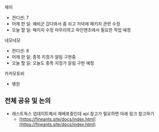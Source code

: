 
제이
- 컨디션: 7
- 어제 한 일: 예비군 갔다와서 좀 쉬고 저녁에 패키지 관련 수정
- 오늘 할 일: 패키지 수정 마무리하고 파인앤츠에서 필요한 작업 예정

네모네모
- 컨디션: 8
- 어제 한 일: 종목 지정가 알림 구현중
- 오늘 할 일: 오늘도 종목 지정가 알림 구현 예정

카카모토비
- 병원
## 전체 공유 및 논의
- 레스트독스 업데이트해서 재배포중인데 api 참고가 필요하면 아래 링크 참고하기
	- [https://fineants.site/docs/index.html](https://fineants.site/docs/index.html)